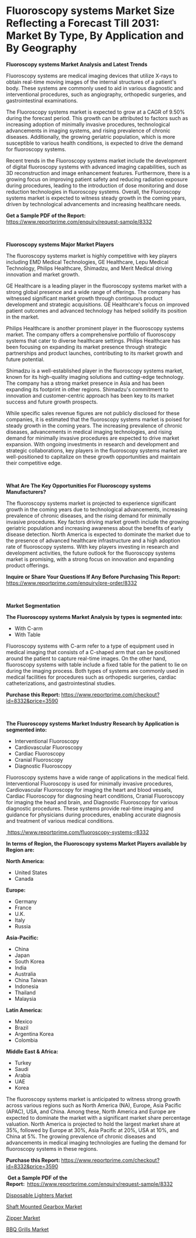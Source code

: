 <p><h1>Fluoroscopy systems Market Size Reflecting a Forecast Till 2031: Market By Type, By Application and By Geography</h1></p><p><strong>Fluoroscopy systems Market Analysis and Latest Trends</strong></p>
<p><p>Fluoroscopy systems are medical imaging devices that utilize X-rays to obtain real-time moving images of the internal structures of a patient's body. These systems are commonly used to aid in various diagnostic and interventional procedures, such as angiography, orthopedic surgeries, and gastrointestinal examinations.</p><p>The Fluoroscopy systems market is expected to grow at a CAGR of 9.50% during the forecast period. This growth can be attributed to factors such as increasing adoption of minimally invasive procedures, technological advancements in imaging systems, and rising prevalence of chronic diseases. Additionally, the growing geriatric population, which is more susceptible to various health conditions, is expected to drive the demand for fluoroscopy systems.</p><p>Recent trends in the Fluoroscopy systems market include the development of digital fluoroscopy systems with advanced imaging capabilities, such as 3D reconstruction and image enhancement features. Furthermore, there is a growing focus on improving patient safety and reducing radiation exposure during procedures, leading to the introduction of dose monitoring and dose reduction technologies in fluoroscopy systems. Overall, the Fluoroscopy systems market is expected to witness steady growth in the coming years, driven by technological advancements and increasing healthcare needs.</p></p>
<p><strong>Get a Sample PDF of the Report:&nbsp;</strong> <a href="https://www.reportprime.com/enquiry/request-sample/8332">https://www.reportprime.com/enquiry/request-sample/8332</a></p>
<p>&nbsp;</p>
<p><strong>Fluoroscopy systems Major Market Players</strong></p>
<p><p>The fluoroscopy systems market is highly competitive with key players including EMD Medical Technologies, GE Healthcare, Lepu Medical Technology, Philips Healthcare, Shimadzu, and Merit Medical driving innovation and market growth. </p><p>GE Healthcare is a leading player in the fluoroscopy systems market with a strong global presence and a wide range of offerings. The company has witnessed significant market growth through continuous product development and strategic acquisitions. GE Healthcare's focus on improved patient outcomes and advanced technology has helped solidify its position in the market.</p><p>Philips Healthcare is another prominent player in the fluoroscopy systems market. The company offers a comprehensive portfolio of fluoroscopy systems that cater to diverse healthcare settings. Philips Healthcare has been focusing on expanding its market presence through strategic partnerships and product launches, contributing to its market growth and future potential.</p><p>Shimadzu is a well-established player in the fluoroscopy systems market, known for its high-quality imaging solutions and cutting-edge technology. The company has a strong market presence in Asia and has been expanding its footprint in other regions. Shimadzu's commitment to innovation and customer-centric approach has been key to its market success and future growth prospects.</p><p>While specific sales revenue figures are not publicly disclosed for these companies, it is estimated that the fluoroscopy systems market is poised for steady growth in the coming years. The increasing prevalence of chronic diseases, advancements in medical imaging technologies, and rising demand for minimally invasive procedures are expected to drive market expansion. With ongoing investments in research and development and strategic collaborations, key players in the fluoroscopy systems market are well-positioned to capitalize on these growth opportunities and maintain their competitive edge.</p></p>
<p>&nbsp;</p>
<p><strong>What Are The Key Opportunities For Fluoroscopy systems Manufacturers?</strong></p>
<p><p>The fluoroscopy systems market is projected to experience significant growth in the coming years due to technological advancements, increasing prevalence of chronic diseases, and the rising demand for minimally invasive procedures. Key factors driving market growth include the growing geriatric population and increasing awareness about the benefits of early disease detection. North America is expected to dominate the market due to the presence of advanced healthcare infrastructure and a high adoption rate of fluoroscopy systems. With key players investing in research and development activities, the future outlook for the fluoroscopy systems market is promising, with a strong focus on innovation and expanding product offerings.</p></p>
<p><strong>Inquire or Share Your Questions If Any Before Purchasing This Report:</strong> <a href="https://www.reportprime.com/enquiry/pre-order/8332">https://www.reportprime.com/enquiry/pre-order/8332</a></p>
<p>&nbsp;</p>
<p><strong>Market Segmentation</strong></p>
<p><strong>The Fluoroscopy systems Market Analysis by types is segmented into:</strong></p>
<p><ul><li>With C-arm</li><li>With Table</li></ul></p>
<p><p>Fluoroscopy systems with C-arm refer to a type of equipment used in medical imaging that consists of a C-shaped arm that can be positioned around the patient to capture real-time images. On the other hand, fluoroscopy systems with table include a fixed table for the patient to lie on during the imaging process. Both types of systems are commonly used in medical facilities for procedures such as orthopedic surgeries, cardiac catheterizations, and gastrointestinal studies.</p></p>
<p><strong>Purchase this Report:&nbsp;</strong><a href="https://www.reportprime.com/checkout?id=8332&price=3590">https://www.reportprime.com/checkout?id=8332&price=3590</a></p>
<p>&nbsp;</p>
<p><strong>The Fluoroscopy systems Market Industry Research by Application is segmented into:</strong></p>
<p><ul><li>Interventional Fluoroscopy</li><li>Cardiovascular Fluoroscopy</li><li>Cardiac Fluoroscopy</li><li>Cranial Fluoroscopy</li><li>Diagnostic Fluoroscopy</li></ul></p>
<p><p>Fluoroscopy systems have a wide range of applications in the medical field. Interventional Fluoroscopy is used for minimally invasive procedures, Cardiovascular Fluoroscopy for imaging the heart and blood vessels, Cardiac Fluoroscopy for diagnosing heart conditions, Cranial Fluoroscopy for imaging the head and brain, and Diagnostic Fluoroscopy for various diagnostic procedures. These systems provide real-time imaging and guidance for physicians during procedures, enabling accurate diagnosis and treatment of various medical conditions.</p></p>
<p><a href="https://www.reportprime.com/fluoroscopy-systems-r8332">&nbsp;https://www.reportprime.com/fluoroscopy-systems-r8332</a></p>
<p><strong>In terms of Region, the Fluoroscopy systems Market Players available by Region are:</strong></p>
<p>
    <p> <strong> North America: </strong>
        <ul>
            <li>United States</li>
            <li>Canada</li>
        </ul>
        </p> 
    <p> <strong> Europe: </strong>
        <ul>
            <li>Germany</li>
            <li>France</li>
            <li>U.K.</li>
            <li>Italy</li>
            <li>Russia</li>
        </ul>
        </p> 
    <p> <strong> Asia-Pacific: </strong>
        <ul>
            <li>China</li>
            <li>Japan</li>
            <li>South Korea</li>
            <li>India</li>
            <li>Australia</li>
            <li>China Taiwan</li>
            <li>Indonesia</li>
            <li>Thailand</li>
            <li>Malaysia</li>
        </ul>
        </p> 
    <p> <strong> Latin America: </strong>
        <ul>
            <li>Mexico</li>
            <li>Brazil</li>
            <li>Argentina Korea</li>
            <li>Colombia</li>
        </ul>
        </p> 
    <p> <strong> Middle East & Africa: </strong>
        <ul>
            <li>Turkey</li>
            <li>Saudi</li>
            <li>Arabia</li>
            <li>UAE</li>
            <li>Korea</li>
        </ul>
    </p>
    </p>
<p><p>The fluoroscopy systems market is anticipated to witness strong growth across various regions such as North America (NA), Europe, Asia Pacific (APAC), USA, and China. Among these, North America and Europe are expected to dominate the market with a significant market share percentage valuation. North America is projected to hold the largest market share at 35%, followed by Europe at 30%, Asia Pacific at 20%, USA at 10%, and China at 5%. The growing prevalence of chronic diseases and advancements in medical imaging technologies are fueling the demand for fluoroscopy systems in these regions.</p></p>
<p><strong>Purchase this Report: </strong><a href="https://www.reportprime.com/checkout?id=8332&price=3590">https://www.reportprime.com/checkout?id=8332&price=3590</a></p>
<p>&nbsp;<strong>Get a Sample PDF of the Report:&nbsp;&nbsp;</strong><a href="https://www.reportprime.com/enquiry/request-sample/8332">https://www.reportprime.com/enquiry/request-sample/8332</a></p>
<p><strong></strong></p>
<p><p><a href="https://carnation-joke-41f.notion.site/Disposable-Lighters-Market-Insight-Market-Trends-Growth-Forecasted-from-2024-TO-2031-14aae259806f438ba483eefc44f541bb">Disposable Lighters Market</a></p><p><a href="https://view.publitas.com/reportprime-1/decoding-shaft-mounted-gearbox-market-metrics-market-share-trends-and-growth-patterns/">Shaft Mounted Gearbox Market</a></p><p><a href="https://extreme-scabiosa-c81.notion.site/Zipper-Market-Competitive-Analysis-Market-Trends-and-Forecast-to-2031-5b2174eccbaf4294950b9fd1b292ef19">Zipper Market</a></p><p><a href="https://adventurous-uranium-ef9.notion.site/BBQ-Grills-Market-Exploring-Market-Share-Market-Trends-and-Future-Growth-3d17052d670b4cfcad5026dde4ecbf43">BBQ Grills Market</a></p></p>